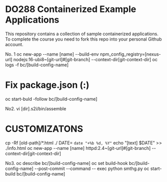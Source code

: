 # DO288 Containerized Example Applications

This repository contains a collection of sample containerized applications.  To complete the course you need to fork this repo into your personal Github account.

No. 1
oc new-app --name [name] --build-env npm_config_registry=[nexus-url] nodejs:16-ubi8~[git-url]#[git-branch] --context-dir[git-context-dir]
oc logs -f bc/[build-config-name]
# Fix package.json (:)
oc start-buld -follow bc/[build-config-name]

No2. 
vi [dir].s2i/bin/assemble
# CUSTOMIZATONS #  
cp -Rf [old-path]/*.html ./
DATE= `date "+%b %d, %Y"`
echo "[text] $DATE" >> ./info.html
oc new-app --name [name] httpd:2.4~[git-url]#[git-branch] --context-dir[git-context-dir]

No3. 
oc describe bc/[build-config-name]
oc set build-hook bc/[build-config-name] --post-commit --command -- exec python smthg.py 
oc start-build bc/[build-config-name]

